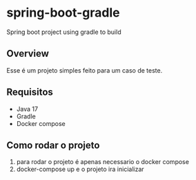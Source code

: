 # spring-boot-gradle
Spring boot project using gradle to build

## Overview
Esse é um projeto simples feito para um caso de teste.

## Requisitos
* Java 17
* Gradle
* Docker compose

## Como rodar o projeto
1. para rodar o projeto é apenas necessario o docker compose
2. docker-compose up e o projeto ira inicializar
